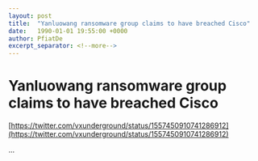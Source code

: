 ```yaml
---
layout: post
title:  "Yanluowang ransomware group claims to have breached Cisco"
date:   1990-01-01 19:55:00 +0000
author: PfiatDe
excerpt_separator: <!--more-->
---
```


# Yanluowang ransomware group claims to have breached Cisco
[https://twitter.com/vxunderground/status/1557450910741286912](https://twitter.com/vxunderground/status/1557450910741286912)

...
<!--more-->
